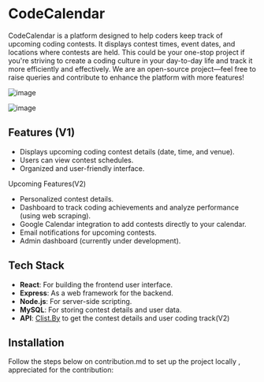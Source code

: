 # CodeCalendar

CodeCalendar is a platform designed to help coders keep track of upcoming coding contests. It displays contest times, event dates, and locations where contests are held. This could be your one-stop project if you're striving to create a coding culture in your day-to-day life and track it more efficiently and effectively.
We are an open-source project—feel free to raise queries and contribute to enhance the platform with more features!

![image](https://github.com/user-attachments/assets/90c9793d-2f75-4a92-930e-55bb2c6f9109)


![image](https://github.com/user-attachments/assets/79b78639-abd6-434e-a6ca-1a8804a66016)



## Features (V1)

- Displays upcoming coding contest details (date, time, and venue).
- Users can view contest schedules.
- Organized and user-friendly interface.

Upcoming Features(V2)

- Personalized contest details.
- Dashboard to track coding achievements and analyze performance (using web scraping).
- Google Calendar integration to add contests directly to your calendar.
- Email notifications for upcoming contests.
- Admin dashboard (currently under development).

## Tech Stack

- **React**: For building the frontend user interface.
- **Express**: As a web framework for the backend.
- **Node.js**: For server-side scripting.
- **MySQL**: For storing contest details and user data.
- **API**: [Clist.By](https://clist.by/) to get the contest details and user coding track(V2)

## Installation

Follow the steps below on contribution.md to set up the project locally , appreciated for the contribution:
